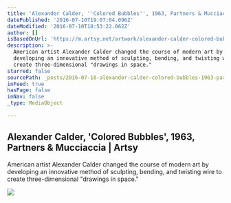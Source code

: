 ```yaml
---
title: 'Alexander Calder, ''Colored Bubbles'', 1963, Partners & Mucciaccia | Artsy'
datePublished: '2016-07-10T19:07:04.096Z'
dateModified: '2016-07-10T18:53:22.062Z'
author: []
isBasedOnUrl: 'https://m.artsy.net/artwork/alexander-calder-colored-bubbles'
description: >-
  American artist Alexander Calder changed the course of modern art by
  developing an innovative method of sculpting, bending, and twisting wire to
  create three-dimensional "drawings in space."
starred: false
sourcePath: _posts/2016-07-10-alexander-calder-colored-bubbles-1963-partners-and-muccia.md
inFeed: true
hasPage: false
inNav: false
_type: MediaObject

---
```

<article style=""><h1>Alexander Calder, 'Colored Bubbles', 1963, Partners &amp; Mucciaccia | Artsy</h1><p>American artist Alexander Calder changed the course of modern art by developing an innovative method of sculpting, bending, and twisting wire to create three-dimensional "drawings in space."</p><img src="https://d32dm0rphc51dk.cloudfront.net/B_h7XtS9SdMmzoL_trKdEA/large.jpg" /></article>